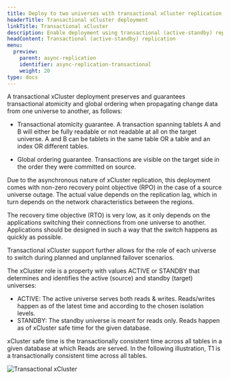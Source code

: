 ```yaml
---
title: Deploy to two universes with transactional xCluster replication
headerTitle: Transactional xCluster deployment
linkTitle: Transactional xCluster
description: Enable deployment using transactional (active-standby) replication between universes
headContent: Transactional (active-standby) replication
menu:
  preview:
    parent: async-replication
    identifier: async-replication-transactional
    weight: 20
type: docs
---
```


A transactional xCluster deployment preserves and guarantees transactional atomicity and global ordering when propagating change data from one universe to another, as follows:

- Transactional atomicity guarantee. A transaction spanning tablets A and B will either be fully readable or not readable at all on the target universe. A and B can be tablets in the same table OR a table and an index OR different tables.

- Global ordering guarantee. Transactions are visible on the target side in the order they were committed on source.

Due to the asynchronous nature of xCluster replication, this deployment comes with non-zero recovery point objective (RPO) in the case of a source universe outage. The actual value depends on the replication lag, which in turn depends on the network characteristics between the regions.

The recovery time objective (RTO) is very low, as it only depends on the applications switching their connections from one universe to another. Applications should be designed in such a way that the switch happens as quickly as possible.

Transactional xCluster support further allows for the role of each universe to switch during planned and unplanned failover scenarios.

The xCluster role is a property with values ACTIVE or STANDBY that determines and identifies the active (source) and standby (target) universes:

- ACTIVE: The active universe serves both reads & writes. Reads/writes happen as of the latest time and according to the chosen isolation levels.
- STANDBY: The standby universe is meant for reads only. Reads happen as of xCluster safe time for the given database.

xCluster safe time is the transactionally consistent time across all tables in a given database at which Reads are served. In the following illustration, T1 is a transactionally consistent time across all tables.

![Transactional xCluster](/images/deploy/xcluster/xcluster-transactional.png)

